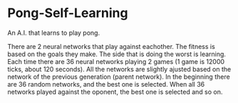 # Pong-Self-Learning
An A.I. that learns to play pong.

There are 2 neural networks that play against eachother. The fitness is based on the goals they make.
The side that is doing the worst is learning.
Each time there are 36 neural networks playing 2 games (1 game is 12000 ticks, about 120 seconds). 
All the networks are slightly ajusted based on the network of the previous generation (parent network).
In the beginning there are 36 random networks, and the best one is selected.
When all 36 networks played against the oponent, the best one is selected and so on.

